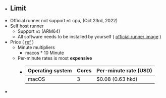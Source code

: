- ## Limit
- Official runner not support `m1` cpu, (Oct 23rd, 2022)
- Self host runner
	- Support `m1` (ARM64)
	- All software needs to be installed by yourself ( [official runner image](https://github.com/actions/runner-images/blob/main/images/macos/macos-12-Readme.md) )
- Price ( [ref](https://docs.github.com/en/billing/managing-billing-for-github-actions/about-billing-for-github-actions#minute-multipliers) )
	- Minute multipliers
		- macos * 10 Minute
	- Per-minute rates is most **expensive**
		- | Operating system | Cores | Per-minute rate (USD) |
		  | ---- | ---- | ---- |
		  | macOS | 3 | $0.08 (0.63 hkd)|
-